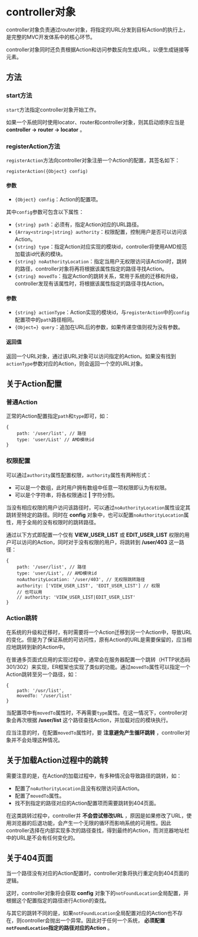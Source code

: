 # controller对象

controller对象负责通过router对象，将指定的URL分发到目标Action的执行上，是完整的MVC开发体系中的核心环节。

controller对象同时还负责根据Action和访问参数反向生成URL，以便生成链接等元素。

## 方法

### start方法

`start`方法指定controller对象开始工作。

如果一个系统同时使用locator、router和controller对象，则其启动顺序应当是 **controller -> router -> locator** 。

### registerAction方法

`registerAction`方法向controller对象注册一个Action的配置，其签名如下：

    registerAction({Object} config)

#### 参数

- `{Object} config`：Action的配置项。

其中`config`参数可包含以下属性：

- `{string} path`：必须有，指定Action对应的URL路径。
- `{Array<string>|string} authority`：权限配置，控制用户是否可以访问该Action。
- `{string} type`：指定Action对应实现的模块id，controller将使用AMD规范加载该id代表的模块。
- `{string} noAuthorityLocation`：指定当用户无权限访问该Action时，跳转的路径，controller对象将再将根据该属性指定的路径寻找Action。
- `{string} movedTo`：指定Action的跳转关系，常用于系统的迁移和升级，controller发现有该属性时，将根据该属性指定的路径寻找Action。

#### 参数

- `{string} actionType`：Action实现的模块id，与`registerAction`中的`config`配置项中的`path`路径相同。
- `{Object=} query`：追加在URL后的参数，如果传递空值则视为没有参数。

#### 返回值

返回一个URL对象，通过该URL对象可以访问指定的Action。如果没有找到`actionType`参数对应的Action，则会返回一个空的URL对象。

## 关于Action配置

### 普通Action

正常的Action配置指定`path`和`type`即可，如：

    {
        path: '/user/list', // 路径
        type: 'user/List' // AMD模块id
    }

### 权限配置

可以通过`authority`属性配置权限，`authority`属性有两种形式：

- 可以是一个数组，此时用户拥有数组中任意一项权限即认为有权限。
- 可以是个字符串，将各权限通过 **|** 字符分割。

当没有相应权限的用户访问该路径时，可以通过`noAuthorityLocation`属性设定其跳转至特定的路径。同时在 **config** 对象中，也可以配置`noAuthorityLocation`属性，用于全局的没有权限时的跳转路径。

通过以下方式即配置一个仅有 **VIEW_USER_LIST** 或 **EDIT_USER_LIST** 权限的用户可以访问的Action，同时对于没有权限的用户，将跳转到 **/user/403** 这一路径：

    {
        path: '/user/list', // 路径
        type: 'user/List', // AMD模块id
        noAuthorityLocation: '/user/403', // 无权限跳转路径
        authority: ['VIEW_USER_LIST', 'EDIT_USER_LIST'] // 权限
        // 也可以用
        // authority: 'VIEW_USER_LIST|EDIT_USER_LIST'
    }

### Action跳转

在系统的升级和迁移时，有时需要将一个Action迁移到另一个Action中，导致URL的变化。但是为了保证系统的可访问性，原有Action的URL是需要保留的，应当相应地跳转到新的Action中。

在普通多页面式应用的实现过程中，通常会在服务器配置一个跳转（HTTP状态码301/302）来实现，ER框架也实现了类似的功能。通过`movedTo`属性可以指定一个Action跳转至另一个路径，如：

    {
        path: '/usr/list',
        movedTo: '/user/list'
    }

当配置项中有`movedTo`属性时，不再需要`type`属性。在这一情况下，controller对象会再次根据 **/user/list** 这个路径查找Action，并加载对应的模块执行。

应当注意的时，在配置`movedTo`属性时，要 **注意避免产生循环跳转** ，controller对象并不会处理这种情况。

## 关于加载Action过程中的跳转

需要注意的是，在Action的加载过程中，有多种情况会导致路径的跳转，如：

- 配置了`noAuthorityLocation`且没有权限访问该Action。
- 配置了`movedTo`属性。
- 找不到指定的路径对应的Action配置项而需要跳转到404页面。

在这类跳转过程中，controller并 **不会尝试修改URL** ，原因是如果修改了URL，使用浏览器的后退功能，会产生一个无限的循环而影响系统的可用性。因此controller选择在内部实现多次的路径查找，得到最终的Action，而浏览器地址栏中的URL是不会有任何变化的。

## 关于404页面

当一个路径没有对应的Action配置时，controller对象将执行重定向到404页面的逻辑。

这时，controller对象将会获取 **config** 对象下的`notFoundLocation`全局配置，并根据这个配置指定的路径进行Action的查找。

与其它的跳转不同的是，如果`notFoundLocation`全局配置对应的Action也不存在，则controller会抛出一个异常。因此对于任何一个系统， **必须配置`notFoundLocation`指定的路径对应的Action** 。